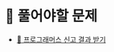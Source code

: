 # 📒 풀어야할 문제

- [🔎 프로그래머스 신고 결과 받기](https://programmers.co.kr/learn/courses/30/lessons/92334?language=python3)


